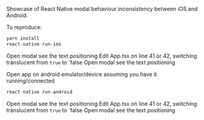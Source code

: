 Showcase of React Native modal behaviour inconsistency between iOS and Android.

To reproduce: 
``` javascript
yarn install
react-native run-ios
```
Open modal see the text positioning
Edit App.tsx on line 41 or 42, switching translucent from `true` to `false
Open modal see the text positioning

Open app on android emulator/device assuming you have it running/connected
``` javascript
react-native run-android
```

Open modal see the text positioning
Edit App.tsx on line 41 or 42, switching translucent from `true` to `false
Open modal see the text positioning